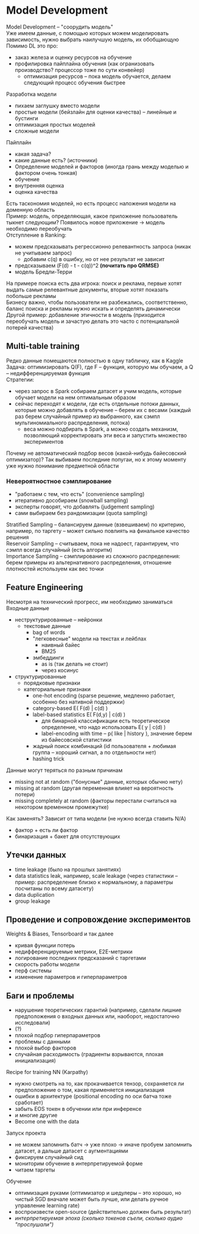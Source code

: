 # Model Development   
Model Development – "соорудить модель"   
Уже имеем данные, с помощью которых можем моделировать зависимость, нужно выбрать наилучшую модель, их обобщающую   
Помимо DL это про:   
- заказ железа и оценку ресурсов на обучение   
- профилировка пайплайна обучения (как огранизовать производство? процессор тоже по сути конвейер)   
    - оптимизация ресурсов – пока модель обучается, делаем следующий процесс обучения быстрее   
   
Разработка модели   
- пихаем заглушку вместо модели   
- простые модели (бейзлайн для оценки качества) – линейные и бустинги   
- оптимизация простых моделей   
- сложные модели   
   
Пайплайн   
- какая задача?   
- какие данные есть? (источники)   
- Определение моделей и факторов (иногда грань между моделью и фактором очень тонкая)   
- обучение   
- внутренняя оценка   
- оценка качества   
   
Есть таскономия моделей, но есть процесс наложения модели на доменную область   
Пример: модель, определяющая, какое приложение пользователь тыкнет следующим? Появилось новое приложение → модель необходимо переобучать   
Отступление в Ranking:   
- можем предсказывать регрессионно релевантность запроса (никак не учитываем запрос)   
    - добавим c(q) в ошибку, но от нее результат не зависит   
- предсказываем (F(d) - t - c(q))^2 **(почитать про QRMSE)**   
- модель Бредли-Терри   
   
На примере поиска есть два игрока: поиск и реклама, первые хотят выдать самые релевантные документы, вторые хотят показать побольше рекламы   
Бизнесу важно, чтобы пользователи не разбежались, соответственно, баланс поиска и рекламы нужно искать и определять динамически   
Другой пример: добавление этичности в модель (приходится переобучать модель и зачастую делать это часто с потенциальной потерей качества)   
## Multi-table training   
Редко данные помещаются полностью в одну табличку, как в Kaggle   
Задача: оптимизировать Q(F), где F – функция, которую мы обучаем, а Q – недифференцируемая функция   
Стратегии:   
- через запрос в Spark собираем датасет и учим модель, которые обучает модели на нем оптимальным образом   
- сейчас переходят к модели, где есть отдельные потоки данных, которые можно добавлять в обучение – берем их с весами (каждый раз берем случайный пример из выбранного, как сэмпл мультиномиального распределения, потока)   
    - веса можно подбирать в Spark, а можно создать механизм, позволяющий корректировать эти веса и запустить множество экспериментов   
   
Почему не автоматический подбор весов (какой-нибудь байесовский оптимизатор)? Так выбиваем последние попугаи, но к этому моменту уже нужно понимание предметной области   
### Невероятностное сэмплирование   
- "работаем с тем, что есть" (convenience sampling)   
- итеративно дособираем (snowball sampling)   
- эксперты говорят, что добавлять (judgement sampling)   
- сами выбираем без рандомизации (quota sampling)   
   
Stratified Sampling – балансируем данные (взвешиваем) по критерию, например, по таргету – может сильно повлиять на финальное качество решения   
Reservoir Sampling – считываем, пока не надоест, гарантируем, что сэмпл всегда случайный (есть алгоритм)   
Importance Sampling – сэмплирование из сложного распределения: берем примеры из альтернативного распределения, отношение плотностей используем как вес точки   
## Feature Engineering   
Несмотря на технический прогресс, им необходимо заниматься   
Входные данные   
- неструктурированные – нейронки   
    - текстовые данные   
        - bag of words   
        - "легковесные" модели на текстах и лейблах   
            - наивный байес   
            - BM25   
        - эмбеддинги   
            - as is (так делать не стоит)   
            - через косинус   
- структурированные   
    - порядковые признаки   
    - категориальные признаки   
        - one-hot encoding (sparse решение, медленно работает, особенно без нативной поддержки)   
        - category-based E( F(d) \| c(d) )   
        - label-based statistics E( F(d,y) \| c(d) )   
            - для бинарной классификации есть теоретическое определение, что надо использовать E( y \| c(d) )   
            - label-encoding with time – p( like \| history ), значение берем из байесовской статистики   
        - жадный поиск комбинаций (id пользователя + любимая группа – хороший сигнал, а по отдельности нет)   
        - hashing trick   
   
Данные могут теряться по разным причинам   
- missing not at random ("бонусные" данные, которых обычно нету)   
- missing at random (другая переменная влияет на вероятность потери)   
- missing completely at random (факторы перестали считаться на некотором временном промежутке)   
   
Как заменять? Зависит от типа модели (не нужно всегда ставить N/A)   
- фактор + есть ли фактор   
- бинаризация + бакет для отсутствующих   
   
## Утечки данных   
- time leakage (было на прошлых занятиях)   
- data statistics leak, например, scale leakage (через статистики – пример: распределение близко к нормальному, а параметры посчитаны по всему датасету)   
- data duplication   
- group leakage   
   
## Проведение и сопровождение экспериментов   
Weights & Biases, Tensorboard и так далее   
- кривая функции потерь   
- недифференцируемые метрики, E2E-метрики   
- логирование последних предсказаний с таргетами   
- скорость работы модели   
- перф системы   
- изменение параметров и гиперпараметров   
   
## Баги и проблемы   
- нарушение теоретических гарантий (например, сделали лишние предположения о входных данных или, наоборот, недостаточно исследовали)   
- (?)   
- плохой подбор гиперпараметров   
- проблемы с данными   
- плохой выбор факторов   
- случайная расходимость (градиенты взрываются, плохая инициализация)   
   
Recipe for training NN (Karpathy)   
- нужно смотреть на то, как прокачивается тензор, сохраняется ли предположение о том, какая применяется инициализация   
- ошибки в архитектуре (positional encoding по оси батча тоже сработает)   
- забыть EOS токен в обучении или при инференсе   
- и многие другие   
- Become one with the data   
   
Запуск проекта   
- не можем запомнить батч → уже плохо → иначе пробуем запомнить датасет, а дальше датасет с аугментациями   
- фиксируем случайный сид   
- мониторим обучение в интерпретируемой форме   
- читаем таргеты   
   
Обучение   
- оптимизация руками (оптимизатор и шедулеры – это хорошо, но чистый SGD вначале может быть лучше, или делать ручное управление learning rate)   
- воспроизвести open-source (действительно должен быть результат)   
- *интерпретируемая эпоха (сколько токенов съели, сколько аудио "прослушали")*   
   
   
